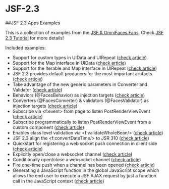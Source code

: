 # JSF-2.3
##JSF 2.3 Apps Examples

This is a collection of examples from the [JSF & OmniFaces Fans](http://www.omnifaces-fans.org/).
Check [JSF 2.3 Tutorial](http://www.omnifaces-fans.org/p/jsf-23-tutorial.html) for more details!

Included examples:

- Support for custom types in UIData and UIRepeat ([check article](http://www.omnifaces-fans.org/2015/07/jsf-23-new-feature-registrable.html))
- Support for the Map interface in UIData ([check article](http://www.omnifaces-fans.org/2015/10/jsf-23-202122-progress-of-iterable-and.html))
- Support for the Iterable and Map interface in UIRepeat ([check article](http://www.omnifaces-fans.org/2015/10/jsf-23-202122-progress-of-iterable-and.html))
- JSF 2.3 provides default producers for the most important artifacts ([check article](http://www.omnifaces-fans.org/2015/09/jsf-23-injection-and-el-resolving-of.html))
- Take advantage of the new generic parameters in Converter<T> and Validator<T> ([check article](http://www.omnifaces-fans.org/2015/11/jsf-23-take-advantage-of-new-generic.html))
- Behaviors (@FacesBehavior) as injection targets ([check article](http://www.omnifaces-fans.org/2015/11/jsf-23-converters-validators-and.html))
- Converters (@FacesConverter) & validators (@FacesValidator) as injection targets ([check article](http://www.omnifaces-fans.org/2015/11/jsf-23-converters-validators-and.html))
- Subscribe via <f:event> from page to listen PostRenderViewEvent ([check article](http://www.omnifaces-fans.org/2015/10/just-tested-jsf-23-postrenderviewevent.html))
- Subscribe programmatically to listen PostRenderViewEvent from a custom component ([check article](http://www.omnifaces-fans.org/2015/10/just-tested-jsf-23-postrenderviewevent.html))
- Enables class level validation via &lt;f:validateWholeBean/&gt; ([check article](http://www.omnifaces-fans.org/2015/12/jsf-23-class-level-bean-validation-on.html))
- JSF 2.3 align the <f:convertDateTime/> to JSR 310 ([check article](http://www.omnifaces-fans.org/2015/12/jsf-23-align-to-new-data-and-time.html))
- Quickstart for registering a web socket push connection in client side ([check article](http://www.omnifaces-fans.org/2016/03/jsf-23-websocket-quickstart.html))
- Explicitly open/close a websocket channel ([check article](http://www.omnifaces-fans.org/2016/03/jsf-23-explicitly-openclose-websocket.html))
- Conditionally open/close a websocket channel ([check article](http://www.omnifaces-fans.org/2016/03/jsf-23-conditionally-openclose.html))
- Fire one-time push when a channel has been opened ([check article](http://www.omnifaces-fans.org/2016/03/fire-one-time-push-when-channel-has.html))
- Generating a JavaScript function in the global JavaScript scope which allows the end user to execute a JSF AJAX request by just a function call in the JavaScript context ([check article](http://www.omnifaces-fans.org/2016/06/jsf-23-generating-javascript-function.html))

